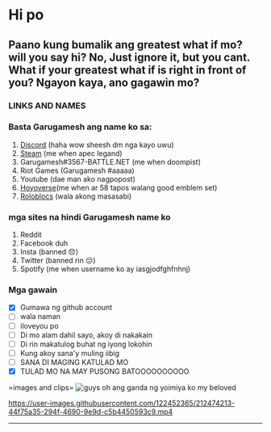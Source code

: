 # Hi po

## Paano kung bumalik ang greatest what if mo? will you say hi? No, Just ignore it, but you cant. What if your greatest what if is right in front of you? Ngayon kaya, ano gagawin mo?

### **LINKS AND NAMES**
### Basta Garugamesh ang name ko sa:
1. 	[Discord](http://discordapp.com/users/715116142774976553) (haha wow sheesh dm nga kayo uwu)
2. [Steam](https://steamcommunity.com/profiles/76561199176010233/) (me when apec legand)
3. Garugamesh#3567-BATTLE.NET (me when doompist)
4. Riot Games (Garugamesh #aaaaa)
5. Youtube (dae man ako nagpopost)
6. [Hoyoverse](https://www.hoyolab.com/accountCenter/postList?id=131028942)(me when ar 58 tapos walang good emblem set)
7. [Roloblocs](https://www.roblox.com/users/2724248719/profile) (wala akong masasabi)

### mga sites na hindi Garugamesh name ko
1. Reddit 
2. Facebook duh
3. Insta (banned 😞)
4. Twitter (banned rin 😔)
5. Spotify (me when username ko ay iasgjodfghfnhnj)

### Mga gawain
- [x] Gumawa ng github account
- [ ] wala naman
- [ ] iloveyou po
- [ ] Di mo alam dahil sayo, akoy di nakakain
- [ ] Di rin makatulog buhat ng iyong lokohin
- [ ] Kung akoy sana'y muling iibig 
- [ ] SANA DI MAGING KATULAD MO
- [x] TULAD MO NA MAY PUSONG BATOOOOOOOOOO

=images and clips=
![guys oh ang ganda ng yoimiya ko my beloved](https://user-images.githubusercontent.com/122452365/212473943-69315e04-5f0b-4425-b80d-a9e20996bbec.png)

https://user-images.githubusercontent.com/122452365/212474213-44f75a35-294f-4690-9e9d-c5b4450593c9.mp4

---

